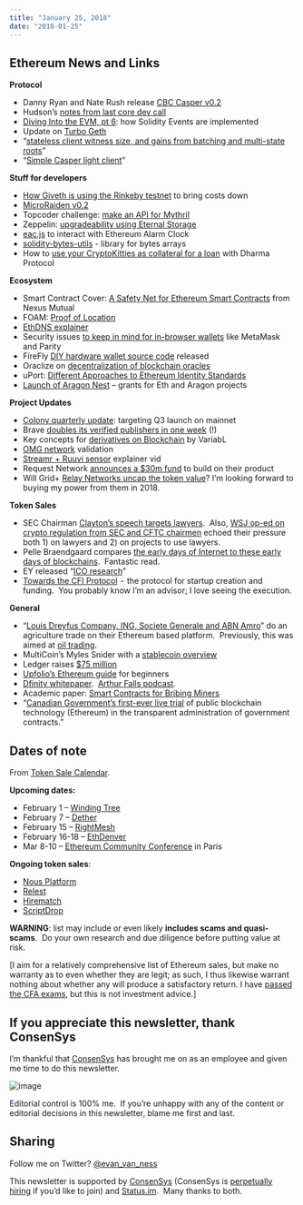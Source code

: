 ```yaml
---
title: "January 25, 2018"
date: "2018-01-25"
---
```


## Ethereum News and Links

**Protocol**

- Danny Ryan and Nate Rush release [CBC Casper v0.2](https://t.umblr.com/redirect?z=https%3A%2F%2Fgithub.com%2Fethereum%2Fcbc-casper%2Freleases%2Ftag%2F0.2.0&t=ZmU4ZjhhY2IyZmY2MDA3MzM2YWUxMGY4M2U3YWQ5NDA4MTk5NzllMCxwejg2cDVlcw%3D%3D&b=t%3AQ8svKXOQOFn4j1wJ-IeWRA&p=https%3A%2F%2Fwww.weekinethereum.com%2Fpost%2F170110670403%2Fjanuary-25-2018&m=0)
- Hudson’s [notes from last core dev call](https://t.umblr.com/redirect?z=https%3A%2F%2Fwww.reddit.com%2Fr%2Fethereum%2Fcomments%2F7s3bcx%2Fnotes_from_ethereum_core_devs_meeting_31_11218%2F&t=MWY4MmRjNDlmOThjOTg2MjU1YTBhZjlmMTE4NTk1OTIyMmNmOTVhOSxwejg2cDVlcw%3D%3D&b=t%3AQ8svKXOQOFn4j1wJ-IeWRA&p=https%3A%2F%2Fwww.weekinethereum.com%2Fpost%2F170110670403%2Fjanuary-25-2018&m=0)
- [Diving Into the EVM, pt 6](https://t.umblr.com/redirect?z=https%3A%2F%2Fmedium.com%2F%40hayeah%2Fhow-solidity-events-are-implemented-diving-into-the-ethereum-vm-part-6-30e07b3037b9&t=MjMzMWExMzEyM2QzZDcyYjVlYzc5NDFhYWFiYzdhN2UwZmE3ZTMwYixwejg2cDVlcw%3D%3D&b=t%3AQ8svKXOQOFn4j1wJ-IeWRA&p=https%3A%2F%2Fwww.weekinethereum.com%2Fpost%2F170110670403%2Fjanuary-25-2018&m=0): how Solidity Events are implemented
- Update on [Turbo Geth](https://t.umblr.com/redirect?z=https%3A%2F%2Fmedium.com%2F%40akhounov%2Fturbo-geth-status-534c10709206&t=ZTIxMzM5ZDkyMzY4YmFkODE4N2M3NDBkMTljNDUzZmQwMWJkNjQ4Yyxwejg2cDVlcw%3D%3D&b=t%3AQ8svKXOQOFn4j1wJ-IeWRA&p=https%3A%2F%2Fwww.weekinethereum.com%2Fpost%2F170110670403%2Fjanuary-25-2018&m=0)
- “[stateless client witness size, and gains from batching and multi-state roots](https://t.umblr.com/redirect?z=https%3A%2F%2Fethresear.ch%2Ft%2Fdetailed-analysis-of-stateless-client-witness-size-and-gains-from-batching-and-multi-state-roots%2F862&t=MGNkNDcyNTYwM2E3MWM1NjgzOTBjZDg3YzkwMmE2NDU4ZjA0MjcxMCxwejg2cDVlcw%3D%3D&b=t%3AQ8svKXOQOFn4j1wJ-IeWRA&p=https%3A%2F%2Fwww.weekinethereum.com%2Fpost%2F170110670403%2Fjanuary-25-2018&m=0)”
- “[Simple Casper light client](https://t.umblr.com/redirect?z=https%3A%2F%2Fethresear.ch%2Ft%2Fsimple-casper-light-client%2F828&t=MGJlYWE2YzEwM2IwZWVjZGY3MDg1ZmNmZjgyODE5OGE3YmFjOGM5OCxwejg2cDVlcw%3D%3D&b=t%3AQ8svKXOQOFn4j1wJ-IeWRA&p=https%3A%2F%2Fwww.weekinethereum.com%2Fpost%2F170110670403%2Fjanuary-25-2018&m=0)”

  
**Stuff for developers**

- [How Giveth is using the Rinkeby testnet](https://t.umblr.com/redirect?z=https%3A%2F%2Fmedium.com%2Fgiveth%2Ftackling-ethereum-scalability-issues-29bd700b5060&t=NzA0NzBhYjc4MDEzYzBmZjYzMjQyODc1YjZlYzI4ZTVmMGY3ODkwYSxwejg2cDVlcw%3D%3D&b=t%3AQ8svKXOQOFn4j1wJ-IeWRA&p=https%3A%2F%2Fwww.weekinethereum.com%2Fpost%2F170110670403%2Fjanuary-25-2018&m=0) to bring costs down
- [MicroRaiden v0.2](https://t.umblr.com/redirect?z=https%3A%2F%2Fmedium.com%2F%40raiden_network%2Fmicroraiden-bug-bounty-update-695fddd6433&t=YWVmODYwYjdkZTJlMWZlOGE0YTkyZmMxNDM5NGMwZTExYmRkZWE4Nyxwejg2cDVlcw%3D%3D&b=t%3AQ8svKXOQOFn4j1wJ-IeWRA&p=https%3A%2F%2Fwww.weekinethereum.com%2Fpost%2F170110670403%2Fjanuary-25-2018&m=0)
- Topcoder challenge: [make an API for Mythril](https://t.umblr.com/redirect?z=https%3A%2F%2Fwww.topcoder.com%2Fchallenges%2F30061900&t=YmQzNmYyMzJmN2JjYTc4MTI0NzRkYjVhYWFiYTZjNzc2MWRkM2IwNyxwejg2cDVlcw%3D%3D&b=t%3AQ8svKXOQOFn4j1wJ-IeWRA&p=https%3A%2F%2Fwww.weekinethereum.com%2Fpost%2F170110670403%2Fjanuary-25-2018&m=0)
- Zeppelin: [upgradeability using Eternal Storage](https://t.umblr.com/redirect?z=https%3A%2F%2Fblog.zeppelinos.org%2Fsmart-contract-upgradeability-using-eternal-storage%2F&t=YjQxMDE3OTUwMmViZmM0YWMzODExOWI2YTI5ZTkzMjQ3MDEwZWU1YSxwejg2cDVlcw%3D%3D&b=t%3AQ8svKXOQOFn4j1wJ-IeWRA&p=https%3A%2F%2Fwww.weekinethereum.com%2Fpost%2F170110670403%2Fjanuary-25-2018&m=0)
- [eac.js](https://t.umblr.com/redirect?z=https%3A%2F%2Fgithub.com%2Fethereum-alarm-clock%2Feac.js&t=MTIzZjI1OTBmNjI0ZDNmMzE0NzYwNDQ0NWYwYzlkMmZkZDg3NzczNixwejg2cDVlcw%3D%3D&b=t%3AQ8svKXOQOFn4j1wJ-IeWRA&p=https%3A%2F%2Fwww.weekinethereum.com%2Fpost%2F170110670403%2Fjanuary-25-2018&m=0) to interact with Ethereum Alarm Clock
- [solidity-bytes-utils](https://t.umblr.com/redirect?z=https%3A%2F%2Fgithub.com%2FGNSPS%2Fsolidity-bytes-utils&t=Y2JjM2UzMDdiNjVjZmRmYzFkNDUwZmQ0ZWYzY2U3ZDNjM2ZmMzM1MCxwejg2cDVlcw%3D%3D&b=t%3AQ8svKXOQOFn4j1wJ-IeWRA&p=https%3A%2F%2Fwww.weekinethereum.com%2Fpost%2F170110670403%2Fjanuary-25-2018&m=0) - library for bytes arrays
- How to [use your CryptoKitties as collateral for a loan](https://t.umblr.com/redirect?z=https%3A%2F%2Fdharma.io%2Ftutorial&t=Yjk3NzhhOGFhMTNiOWNlMDNkYWMwNjVlYzVkNWVmZWE5ZjcxY2ZjZSxwejg2cDVlcw%3D%3D&b=t%3AQ8svKXOQOFn4j1wJ-IeWRA&p=https%3A%2F%2Fwww.weekinethereum.com%2Fpost%2F170110670403%2Fjanuary-25-2018&m=0) with Dharma Protocol

**Ecosystem**

- Smart Contract Cover: [A Safety Net for Ethereum Smart Contracts](https://t.umblr.com/redirect?z=https%3A%2F%2Fmedium.com%2Fnexus-mutual%2Fsmart-contract-cover-55782407722c&t=ODRkMTc0NDFiYmUyYmY1NmVhMDE2MzIxN2RmYjBiZDI4YzIyZDk2Yixwejg2cDVlcw%3D%3D&b=t%3AQ8svKXOQOFn4j1wJ-IeWRA&p=https%3A%2F%2Fwww.weekinethereum.com%2Fpost%2F170110670403%2Fjanuary-25-2018&m=0) from Nexus Mutual
- FOAM: [Proof of Location](https://t.umblr.com/redirect?z=https%3A%2F%2Fblog.foam.space%2Fintroduction-to-proof-of-location-6b4c77928022&t=ZjliNGIzMTJiZTUwODdiNzQ5ZWIwMTJlODIyMTk0MGViM2FiYWU5Nyxwejg2cDVlcw%3D%3D&b=t%3AQ8svKXOQOFn4j1wJ-IeWRA&p=https%3A%2F%2Fwww.weekinethereum.com%2Fpost%2F170110670403%2Fjanuary-25-2018&m=0)
- [EthDNS explainer](https://t.umblr.com/redirect?z=https%3A%2F%2Fmedium.com%2F%40jgm.orinoco%2Fethdns-an-ethereum-backend-for-the-domain-name-system-d52dabd904b3&t=OWE0ZWU3MmY4MjZjNDAwYzU3MDg4MzBkMjgwYjgyMWNhMzA4YWM4MSxwejg2cDVlcw%3D%3D&b=t%3AQ8svKXOQOFn4j1wJ-IeWRA&p=https%3A%2F%2Fwww.weekinethereum.com%2Fpost%2F170110670403%2Fjanuary-25-2018&m=0)
- Security issues [to keep in mind for in-browser wallets](https://t.umblr.com/redirect?z=https%3A%2F%2Fblog.hellobloom.io%2Fusing-an-in-browser-ethereum-wallet-heres-some-things-you-should-know-e01304b977e3&t=OTU2NjZjNTIxNzU2ZWNiMGVlNzliYjY4MTc2NDQzMjdiYmQ2ZTkxNSxwejg2cDVlcw%3D%3D&b=t%3AQ8svKXOQOFn4j1wJ-IeWRA&p=https%3A%2F%2Fwww.weekinethereum.com%2Fpost%2F170110670403%2Fjanuary-25-2018&m=0) like MetaMask and Parity
- FireFly [DIY hardware wallet source code](https://t.umblr.com/redirect?z=https%3A%2F%2Fwww.reddit.com%2Fr%2Fethereum%2Fcomments%2F7snulz%2Ffirefly_source_released_httpsfireflycity%2F&t=MWU0N2Y5YzMwMzNjMjhkZTg5ZmFiNmRhMGQyOWM0MGQ4MzZmMTQwNixwejg2cDVlcw%3D%3D&b=t%3AQ8svKXOQOFn4j1wJ-IeWRA&p=https%3A%2F%2Fwww.weekinethereum.com%2Fpost%2F170110670403%2Fjanuary-25-2018&m=0) released
- Oraclize on [decentralization of blockchain oracles](https://t.umblr.com/redirect?z=https%3A%2F%2Fmedium.com%2F%40oraclize%2Fon-decentralization-of-blockchain-oracles-94fb78598e79&t=YmE0MmIxMmZlYTA1ZDMwZmY4ZGVhMjhiYjI3M2I5NDAwZDkzNDYwYSxwejg2cDVlcw%3D%3D&b=t%3AQ8svKXOQOFn4j1wJ-IeWRA&p=https%3A%2F%2Fwww.weekinethereum.com%2Fpost%2F170110670403%2Fjanuary-25-2018&m=0)
- uPort: [Different Approaches to Ethereum Identity Standards](https://t.umblr.com/redirect?z=https%3A%2F%2Fmedium.com%2Fuport%2Fdifferent-approaches-to-ethereum-identity-standards-a09488347c87&t=ZTUyZmMwZmZiNWVhOTI4NDA0OWUzYWRiODIxM2UxYWJhY2M4MjcyMyxwejg2cDVlcw%3D%3D&b=t%3AQ8svKXOQOFn4j1wJ-IeWRA&p=https%3A%2F%2Fwww.weekinethereum.com%2Fpost%2F170110670403%2Fjanuary-25-2018&m=0)
- [Launch of Aragon Nest](https://t.umblr.com/redirect?z=https%3A%2F%2Fblog.aragon.one%2Flaunch-of-aragon-nest-8d42d1a37595&t=N2FhMGUyZWQyMjY2NGRhZDNmYTc2OWIxNTk4MDY3MGUwZjMxNTRlNCxwejg2cDVlcw%3D%3D&b=t%3AQ8svKXOQOFn4j1wJ-IeWRA&p=https%3A%2F%2Fwww.weekinethereum.com%2Fpost%2F170110670403%2Fjanuary-25-2018&m=0) – grants for Eth and Aragon projects

**Project Updates**

- [Colony quarterly update](https://t.umblr.com/redirect?z=https%3A%2F%2Fmedium.com%2F%40colony%2Fcolony-q1-2018-update-f570b37071ac&t=NDFjNjczZWRhYTM5M2E0MWZmMTQ4ZTVlMTk3YWZhNDRlMTRkYjQzMSxwejg2cDVlcw%3D%3D&b=t%3AQ8svKXOQOFn4j1wJ-IeWRA&p=https%3A%2F%2Fwww.weekinethereum.com%2Fpost%2F170110670403%2Fjanuary-25-2018&m=0): targeting Q3 launch on mainnet
- Brave [doubles its verified publishers in one week](https://t.umblr.com/redirect?z=https%3A%2F%2Fbasicattentiontoken.org%2Fbrave-verified-publishers-double-in-one-week-with-ongoing-1-million-crypto-token-giveaway%2F&t=MGU1MDJiMmZlYjQ0YzM3YjQyYzE5MGI0NWMwMGQ4NDAxNDYwNmJhOCxwejg2cDVlcw%3D%3D&b=t%3AQ8svKXOQOFn4j1wJ-IeWRA&p=https%3A%2F%2Fwww.weekinethereum.com%2Fpost%2F170110670403%2Fjanuary-25-2018&m=0) (!)
- Key concepts for [derivatives on Blockchain](https://t.umblr.com/redirect?z=https%3A%2F%2Fmedia.consensys.net%2Fderivatives-on-blockchain-key-concepts-bbb5393e16a4&t=NWNlZDg3YjY1YzhkNTcxNjBlYjhlOWU5ZjY0OWYzNjE5YTcyMjQ1Yyxwejg2cDVlcw%3D%3D&b=t%3AQ8svKXOQOFn4j1wJ-IeWRA&p=https%3A%2F%2Fwww.weekinethereum.com%2Fpost%2F170110670403%2Fjanuary-25-2018&m=0) by VariabL
- [OMG network](https://t.umblr.com/redirect?z=https%3A%2F%2Fblog.omisego.network%2Fomg-network-validation-f935523086db&t=MjI1NmE3OTM4NDQ1Mzc5Yzc1Y2JiNzUxNTY4YjQzZjg1NzU0NjNjYSxwejg2cDVlcw%3D%3D&b=t%3AQ8svKXOQOFn4j1wJ-IeWRA&p=https%3A%2F%2Fwww.weekinethereum.com%2Fpost%2F170110670403%2Fjanuary-25-2018&m=0) validation
- [Streamr + Ruuvi sensor](https://t.umblr.com/redirect?z=https%3A%2F%2Fwww.youtube.com%2Fwatch%3Fv%3DTmGcACh-q6I&t=MTc1MjQ0YzU1ZTMwZmRlYWRiZmU0ODYwMTIzOThhNjkxOTE3YTA5Myxwejg2cDVlcw%3D%3D&b=t%3AQ8svKXOQOFn4j1wJ-IeWRA&p=https%3A%2F%2Fwww.weekinethereum.com%2Fpost%2F170110670403%2Fjanuary-25-2018&m=0) explainer vid
- Request Network [announces a $30m fund](https://t.umblr.com/redirect?z=https%3A%2F%2Fblog.request.network%2Frequest-network-project-update-january-19th-2018-announcing-a-30-million-request-fund-6a6f87d27d43&t=ODZkMTk0YzIyNWYzMTRlOGE0MGE0ZDhkYjdkZDM3ZTJiNTI1M2IxZSxwejg2cDVlcw%3D%3D&b=t%3AQ8svKXOQOFn4j1wJ-IeWRA&p=https%3A%2F%2Fwww.weekinethereum.com%2Fpost%2F170110670403%2Fjanuary-25-2018&m=0) to build on their product
- Will Grid+ [Relay Networks uncap the token value](https://t.umblr.com/redirect?z=https%3A%2F%2Fblog.gridplus.io%2Fgrid-progress-report-01-23-2018-a25c93803cd0&t=OWYyYjUyNDJjNzY1ZWFhYWMzNjQyOGYwYWFmMGU2MWY1MGUzMmIxMyxwejg2cDVlcw%3D%3D&b=t%3AQ8svKXOQOFn4j1wJ-IeWRA&p=https%3A%2F%2Fwww.weekinethereum.com%2Fpost%2F170110670403%2Fjanuary-25-2018&m=0)? I’m looking forward to buying my power from them in 2018.

**Token Sales**

- SEC Chairman [Clayton’s speech targets lawyers](https://t.umblr.com/redirect?z=https%3A%2F%2Fwww.sec.gov%2Fnews%2Fspeech%2Fspeech-clayton-012218&t=MDg1ZGVhN2RmODUxZDE1MTc5ZjM5ODllYjY3Y2Q0MjZkZjg1YzBmOSxwejg2cDVlcw%3D%3D&b=t%3AQ8svKXOQOFn4j1wJ-IeWRA&p=https%3A%2F%2Fwww.weekinethereum.com%2Fpost%2F170110670403%2Fjanuary-25-2018&m=0).  Also, [WSJ op-ed on crypto regulation from SEC and CFTC chairmen](https://t.umblr.com/redirect?z=https%3A%2F%2Fwww.wsj.com%2Farticles%2Fregulators-are-looking-at-cryptocurrency-1516836363&t=ZjU4NWVjNjY5MTc1ZjM1YWIzOGVkYzNiOGIyODlmMmQ0OWJjMTc1ZSxwejg2cDVlcw%3D%3D&b=t%3AQ8svKXOQOFn4j1wJ-IeWRA&p=https%3A%2F%2Fwww.weekinethereum.com%2Fpost%2F170110670403%2Fjanuary-25-2018&m=0) echoed their pressure both 1) on lawyers and 2) on projects to use lawyers.
- Pelle Braendgaard compares [the early days of Internet to these early days of blockchains](https://t.umblr.com/redirect?z=https%3A%2F%2Fmedium.com%2F%40pelleb%2Fpersonal-look-at-the-early-days-of-internet-vs-blockchain-today-590a98cb009f&t=YzU4ZjNjNTExZTllODFkMjQ4MDJiMDBiMTc2Y2VlOGRhNzY4YWI1MSxwejg2cDVlcw%3D%3D&b=t%3AQ8svKXOQOFn4j1wJ-IeWRA&p=https%3A%2F%2Fwww.weekinethereum.com%2Fpost%2F170110670403%2Fjanuary-25-2018&m=0).  Fantastic read.
- EY released “[ICO research](https://t.umblr.com/redirect?z=http%3A%2F%2Fwww.ey.com%2FPublication%2FvwLUAssets%2Fey-research-initial-coin-offerings-icos%2F%2524File%2Fey-research-initial-coin-offerings-icos.pdf&t=MTYwM2UzODljN2E5NjlmZTVhMDMxZjVmZmE2ZjdmNzAwNzM4MmIxZixwejg2cDVlcw%3D%3D&b=t%3AQ8svKXOQOFn4j1wJ-IeWRA&p=https%3A%2F%2Fwww.weekinethereum.com%2Fpost%2F170110670403%2Fjanuary-25-2018&m=0)”
- [Towards the CFI Protocol](https://t.umblr.com/redirect?z=https%3A%2F%2Fblog.cofound.it%2Ftowards-the-cfi-protocol-the-protocol-for-startup-creation-and-funding-5d640d3f37d5&t=Y2E3YTZlOGQwNmUxMzhkNTdhYTNlZDA2NjhiODg0YjE2MDBjMzAzNyxwejg2cDVlcw%3D%3D&b=t%3AQ8svKXOQOFn4j1wJ-IeWRA&p=https%3A%2F%2Fwww.weekinethereum.com%2Fpost%2F170110670403%2Fjanuary-25-2018&m=0)  -  the protocol for startup creation and funding.  You probably know I’m an advisor; I love seeing the execution.

**General**

- “[Louis Dreyfus Company, ING, Societe Generale and ABN Amro](https://t.umblr.com/redirect?z=https%3A%2F%2Fwww.ing.com%2FNewsroom%2FAll-news%2FLouis-Dreyfus-Company-ING-Societe-Generale-and-ABN-Amro-complete-the-first-agricultural-commodity-trade-through-blockchain.htm&t=ZTQ3ZGQzMWZhOTc2MWVjOGFmZTg1M2M5NzM5ZGZhM2JjNTBlNmRmZSxwejg2cDVlcw%3D%3D&b=t%3AQ8svKXOQOFn4j1wJ-IeWRA&p=https%3A%2F%2Fwww.weekinethereum.com%2Fpost%2F170110670403%2Fjanuary-25-2018&m=0)” do an agriculture trade on their Ethereum based platform.  Previously, this was aimed at [oil trading](http://www.weekinethereum.com/post/158960730543/march-26-2017).
- MultiCoin’s Myles Snider with a [stablecoin overview](https://t.umblr.com/redirect?z=https%3A%2F%2Fmulticoin.capital%2F2018%2F01%2F17%2Fan-overview-of-stablecoins%2F&t=MTMzMDA0OTllYWUyZjc0MGFhMWEzMzk0NWYwNjkyMzU2M2ZlZmQ0OCxwejg2cDVlcw%3D%3D&b=t%3AQ8svKXOQOFn4j1wJ-IeWRA&p=https%3A%2F%2Fwww.weekinethereum.com%2Fpost%2F170110670403%2Fjanuary-25-2018&m=0)
- Ledger raises [$75 million](https://t.umblr.com/redirect?z=https%3A%2F%2Fwww.bloomberg.com%2Fnews%2Farticles%2F2018-01-18%2Fbitcoin-wallet-maker-ledger-raises-75-million-for-security-push&t=MmRlNWM4NWM4NzE5MGM1YjQ5ZGE5MDlhNDFjZDZmODY3ZDUwYTVkMixwejg2cDVlcw%3D%3D&b=t%3AQ8svKXOQOFn4j1wJ-IeWRA&p=https%3A%2F%2Fwww.weekinethereum.com%2Fpost%2F170110670403%2Fjanuary-25-2018&m=0)
- [Upfolio’s Ethereum guide](https://t.umblr.com/redirect?z=https%3A%2F%2Fwww.upfolio.com%2Fultimate-ethereum-guide&t=NDIyNGU2ZmY3MGQ1ODRmMzBmMGUwNzYwYTQ4YjRmODU3MmMxNTAxYyxwejg2cDVlcw%3D%3D&b=t%3AQ8svKXOQOFn4j1wJ-IeWRA&p=https%3A%2F%2Fwww.weekinethereum.com%2Fpost%2F170110670403%2Fjanuary-25-2018&m=0) for beginners
- [Dfinity whitepaper](https://t.umblr.com/redirect?z=https%3A%2F%2Fmedium.com%2Fdfinity%2Fdfinity-white-paper-our-consensus-algorithm-a11adc0a054c&t=ZmE4M2NjYTdmM2ZkZDBiZmIwYzI0ZTY4NjFiZmEwOTk3NDA1MGI0Nixwejg2cDVlcw%3D%3D&b=t%3AQ8svKXOQOFn4j1wJ-IeWRA&p=https%3A%2F%2Fwww.weekinethereum.com%2Fpost%2F170110670403%2Fjanuary-25-2018&m=0).  [Arthur Falls podcast](https://t.umblr.com/redirect?z=https%3A%2F%2Fwww.thirdweb.net%2Fnews%2F2018%2F1%2F23%2Fthe-third-web-4-dfinity-consensus&t=ODJlYmRkNjYxYTJmZGY5ZDlkNGUxODAzNTRmMTM0Y2M4ZTc4YjNkYyxwejg2cDVlcw%3D%3D&b=t%3AQ8svKXOQOFn4j1wJ-IeWRA&p=https%3A%2F%2Fwww.weekinethereum.com%2Fpost%2F170110670403%2Fjanuary-25-2018&m=0).
- Academic paper: [Smart Contracts for Bribing Miners](https://t.umblr.com/redirect?z=http%3A%2F%2Fhomepages.cs.ncl.ac.uk%2Fpatrick.mccorry%2Fminerbribery.pdf&t=ZTc5M2Q3NzdjNDViYzQ0NTU3Y2JmZTllYzg3MTcyNTJlNmE5NTlkZCxwejg2cDVlcw%3D%3D&b=t%3AQ8svKXOQOFn4j1wJ-IeWRA&p=https%3A%2F%2Fwww.weekinethereum.com%2Fpost%2F170110670403%2Fjanuary-25-2018&m=0)
- “[Canadian Government’s first-ever live trial](https://t.umblr.com/redirect?z=https%3A%2F%2Fwww.nrc-cnrc.gc.ca%2Feng%2Fstories%2F2018%2Fblockchains.html&t=OGIxYmJhYzNmOTVhZjdmMjNlNDBjZTU2ODFjNTQxMDdlZmQwZTdmOSxwejg2cDVlcw%3D%3D&b=t%3AQ8svKXOQOFn4j1wJ-IeWRA&p=https%3A%2F%2Fwww.weekinethereum.com%2Fpost%2F170110670403%2Fjanuary-25-2018&m=0) of public blockchain technology (Ethereum) in the transparent administration of government contracts.”

## Dates of note

From [Token Sale Calendar](https://t.umblr.com/redirect?z=http%3A%2F%2Fwww.tokensalecalendar.com%2F&t=ZWJlMjE2ZjdmM2ViNmZjM2E1ZTc3YjNmMzQ5YzVlNDUzM2Q0OGY1OCxwejg2cDVlcw%3D%3D&b=t%3AQ8svKXOQOFn4j1wJ-IeWRA&p=https%3A%2F%2Fwww.weekinethereum.com%2Fpost%2F170110670403%2Fjanuary-25-2018&m=0).

**Upcoming dates:**

- February 1 – [Winding Tree](http://t.umblr.com/redirect?z=https%3A%2F%2Fwindingtree.com%2F&t=MDYwMDBmNjk1YWQ4NjY3MWY0NzRlNGExMmQ1MjcyMDdjMWU3ZWQzZCxjM1R4UXJ1ag%3D%3D&b=t%3ARqKlLBDa5AFqUBYwGpoSJQ&p=http%3A%2F%2Fwww.tokensalecalendar.com%2Fpost%2F169571020293%2Fupcoming-token-sale-start-dates-january-16&m=1)
- February 7 – [Dether](http://t.umblr.com/redirect?z=https%3A%2F%2Fdether.io%2F&t=OTEzYmU1NDQ3MzFmMzhjMzQxZmQwY2VkZjUzZTczNDdiOGM3ODYxZixjM1R4UXJ1ag%3D%3D&b=t%3ARqKlLBDa5AFqUBYwGpoSJQ&p=http%3A%2F%2Fwww.tokensalecalendar.com%2Fpost%2F169571020293%2Fupcoming-token-sale-start-dates-january-16&m=1)
- February 15 – [RightMesh](https://t.umblr.com/redirect?z=https%3A%2F%2Fwww.rightmesh.io&t=Y2QwNjY1MWY5NmI3MDRjM2M5ZjRhNjExM2Y1ZDU2OTU1NTBhMDRmNCxOS2ZiT3h2Vw%3D%3D&b=t%3ARqKlLBDa5AFqUBYwGpoSJQ&p=http%3A%2F%2Fwww.tokensalecalendar.com%2Fpost%2F170105991668%2Fupcoming-token-sale-start-dates-february-1&m=1)
- February 16-18 – [EthDenver](https://t.umblr.com/redirect?z=https%3A%2F%2Fethdenver.com%2F&t=OTI3M2NlY2ZhMWRjYzJiMGE3NGQ5ODAwZTgyYjk1OTBlZWM2MmNkYixwejg2cDVlcw%3D%3D&b=t%3AQ8svKXOQOFn4j1wJ-IeWRA&p=https%3A%2F%2Fwww.weekinethereum.com%2Fpost%2F170110670403%2Fjanuary-25-2018&m=0)
- Mar 8-10 – [Ethereum Community Conference](https://t.umblr.com/redirect?z=http%3A%2F%2Fethcc.io%2F&t=ZDk1NzY3YTA1YzRhMmZjNTkyZGNlZjU3NjQ2MjA1OWUwYzM4NzU4Nixwejg2cDVlcw%3D%3D&b=t%3AQ8svKXOQOFn4j1wJ-IeWRA&p=https%3A%2F%2Fwww.weekinethereum.com%2Fpost%2F170110670403%2Fjanuary-25-2018&m=0) in Paris

  
**Ongoing token sales**:

- [Nous Platform](http://t.umblr.com/redirect?z=https%3A%2F%2Fnousplatform.com%2F&t=NjZhNTgyMmY2MTA2OTc2N2Q1OGJmOGZjNzFhMjU1NjkyYmE4NzljOCxNMXdheE1kTw%3D%3D&b=t%3ARqKlLBDa5AFqUBYwGpoSJQ&p=http%3A%2F%2Fwww.tokensalecalendar.com%2Fpost%2F166960505828%2Fupcoming-token-sale-start-dates-october-31&m=1)
- [Relest](http://t.umblr.com/redirect?z=https%3A%2F%2Fico.relest.io%2F&t=ZGVjZjZiYTdkZWE2YzgzZWZlNTBjZWNmNGIwMWUxYWRhOWY4NzQ4NixyVm1XTkpWVQ%3D%3D&b=t%3ARqKlLBDa5AFqUBYwGpoSJQ&p=http%3A%2F%2Fwww.tokensalecalendar.com%2Fpost%2F165301068328%2Fupcoming-token-sale-start-dates-september-14&m=1)
- [Hirematch](http://t.umblr.com/redirect?z=http%3A%2F%2Fhirematch.io%2F&t=NTQ1YzkwYzEzMWI3NDJlYzkxNzI2OTZkZTQ5ZjRkZWUwYmY5NjM3YSxyVm1XTkpWVQ%3D%3D&b=t%3ARqKlLBDa5AFqUBYwGpoSJQ&p=http%3A%2F%2Fwww.tokensalecalendar.com%2Fpost%2F165301068328%2Fupcoming-token-sale-start-dates-september-14&m=1)
- [ScriptDrop](http://t.umblr.com/redirect?z=https%3A%2F%2Fwww.scriptdrop.io%2F&t=YzA3ZGQ3OGNiNWI0NjMxMzMyODc4OTYwMDM5MmQ2MDk5Y2QwZDk2YSxyVm1XTkpWVQ%3D%3D&b=t%3ARqKlLBDa5AFqUBYwGpoSJQ&p=http%3A%2F%2Fwww.tokensalecalendar.com%2Fpost%2F165301068328%2Fupcoming-token-sale-start-dates-september-14&m=1)

**WARNING**: list may include or even likely **includes scams and quasi-scams**.  Do your own research and due diligence before putting value at risk.

\[I aim for a relatively comprehensive list of Ethereum sales, but make no warranty as to even whether they are legit; as such, I thus likewise warrant nothing about whether any will produce a satisfactory return. I have [passed the CFA exams](https://t.umblr.com/redirect?z=http%3A%2F%2Fwww.evanvanness.com%2Fpost%2F144767932386%2Fprepare-effectively-for-the-cfa-exam-how-to-skip&t=YjVjYjc5NTVkZjVmNGY0N2U3NTIyZjNhMDNhMmNhZDFmNDk0MmMyOSxwejg2cDVlcw%3D%3D&b=t%3AQ8svKXOQOFn4j1wJ-IeWRA&p=https%3A%2F%2Fwww.weekinethereum.com%2Fpost%2F170110670403%2Fjanuary-25-2018&m=0), but this is not investment advice.\]

## If you appreciate this newsletter, thank ConsenSys

I’m thankful that [ConsenSys](https://t.umblr.com/redirect?z=http%3A%2F%2Fconsensys.net%2F&t=ZWRmNDRjYzhhMzA4OWQ1MTk0YjY3NDNjYjk5OTBiMjQ1YjVjMTkwMCxwejg2cDVlcw%3D%3D&b=t%3AQ8svKXOQOFn4j1wJ-IeWRA&p=https%3A%2F%2Fwww.weekinethereum.com%2Fpost%2F170110670403%2Fjanuary-25-2018&m=0) has brought me on as an employee and given me time to do this newsletter.

![image](https://66.media.tumblr.com/9114e5ec047c95b2ef505fd878651dc4/tumblr_inline_p33znlKb2X1rxca3y_250.jpg)

Editorial control is 100% me.  If you’re unhappy with any of the content or editorial decisions in this newsletter, blame me first and last.

## Sharing

  
  
Follow me on Twitter? [@evan\_van\_ness](https://twitter.com/evan_van_ness)

This newsletter is supported by [ConsenSys](https://t.umblr.com/redirect?z=https%3A%2F%2Fconsensys.net%2F&t=MWI0MWQ3ZmI3MGQ1MDhmMGIwZGVlNWNhNzhiZmUyYjM4ZmJlNTExMyxwejg2cDVlcw%3D%3D&b=t%3AQ8svKXOQOFn4j1wJ-IeWRA&p=https%3A%2F%2Fwww.weekinethereum.com%2Fpost%2F170110670403%2Fjanuary-25-2018&m=0) (ConsenSys is [perpetually hiring](https://t.umblr.com/redirect?z=http%3A%2F%2Fgrnh.se%2Fslxih51&t=ZmFjMTA4MTcxMDA5YTk3ODE1ZTUyOGVhZWFjN2U2ODFhMmMwZGM5Nyxwejg2cDVlcw%3D%3D&b=t%3AQ8svKXOQOFn4j1wJ-IeWRA&p=https%3A%2F%2Fwww.weekinethereum.com%2Fpost%2F170110670403%2Fjanuary-25-2018&m=0) if you’d like to join) and [Status.im](https://t.umblr.com/redirect?z=https%3A%2F%2Fstatus.im%2F&t=MGUyYzZkMmJlYzQ1YWEyNjlkZDcxMmYxMGY2NTBkMjIwMjhmZWJhOCxwejg2cDVlcw%3D%3D&b=t%3AQ8svKXOQOFn4j1wJ-IeWRA&p=https%3A%2F%2Fwww.weekinethereum.com%2Fpost%2F170110670403%2Fjanuary-25-2018&m=0).  Many thanks to both.
